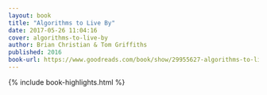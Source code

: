 ```yaml
---
layout: book
title: "Algorithms to Live By"
date: 2017-05-26 11:04:16
cover: algorithms-to-live-by
author: Brian Christian & Tom Griffiths
published: 2016
book-url: https://www.goodreads.com/book/show/29955627-algorithms-to-live-by
---
```


{% include book-highlights.html %}
